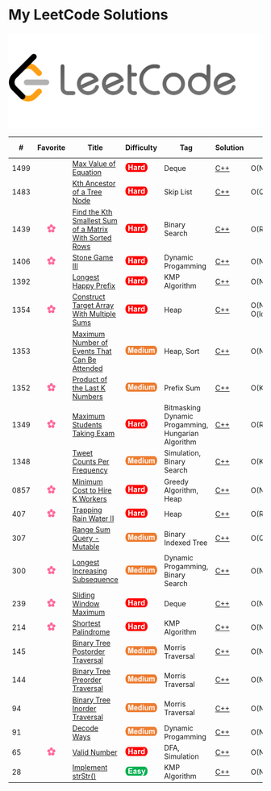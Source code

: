 # My LeetCode Solutions  
![cover](assets/cover.png)

| # | Favorite | Title | Difficulty | Tag | Solution | Time | Space | Special Trick |
|---| :------: | ----- | ---------- | --- | -------- | ---- | ----- | ------------- |
|1499||[Max Value of Equation](https://leetcode.com/problems/max-value-of-equation/) |<img src="assets/hard-icon.png" height="18">|Deque|[C++](cpp/1499)|O(N)|O(N)|Monotonic List|
|1483||[Kth Ancestor of a Tree Node](https://leetcode.com/problems/kth-ancestor-of-a-tree-node/) |<img src="assets/hard-icon.png" height="18">|Skip List|[C++](cpp/1483)|O(Q * log(k))|O(n * log(H))|Skip List|
|1439|<img src="assets/favorite-icon.png" height="16">|[Find the Kth Smallest Sum of a Matrix With Sorted Rows](https://leetcode.com/problems/find-the-kth-smallest-sum-of-a-matrix-with-sorted-rows/) |<img src="assets/hard-icon.png" height="18">|Binary Search|[C++](cpp/1439)|O(RClog(R)log(C))|O(R)||
|1406|<img src="assets/favorite-icon.png" height="16">|[Stone Game III](https://leetcode.com/problems/stone-game-iii/) |<img src="assets/hard-icon.png" height="18">|Dynamic Progamming|[C++](cpp/1406)|O(N)|O(1)| Modulo in DP Array |
|1392||[Longest Happy Prefix](https://leetcode.com/problems/longest-happy-prefix/) |<img src="assets/hard-icon.png" height="18">|KMP Algorithm|[C++](cpp/1392)|O(N)|O(N)||
|1354|<img src="assets/favorite-icon.png" height="16">|[Construct Target Array With Multiple Sums](https://leetcode.com/problems/construct-target-array-with-multiple-sums/) |<img src="assets/hard-icon.png" height="18">|Heap|[C++](cpp/1354)|O(N) + O(logDlogN)|O(N)||
|1353||[Maximum Number of Events That Can Be Attended](https://leetcode.com/problems/maximum-number-of-events-that-can-be-attended/) |<img src="assets/medium-icon.png" height="18">|Heap, Sort|[C++](cpp/1353)|O(NlogN)|O(N)||
|1352|<img src="assets/favorite-icon.png" height="16">|[Product of the Last K Numbers](https://leetcode.com/problems/product-of-the-last-k-numbers/) |<img src="assets/medium-icon.png" height="18">|Prefix Sum|[C++](cpp/1352)|O(K)|O(K)||
|1349|<img src="assets/favorite-icon.png" height="16">|[Maximum Students Taking Exam](https://leetcode.com/problems/maximum-students-taking-exam/) |<img src="assets/hard-icon.png" height="18">|Bitmasking Dynamic Progamming, Hungarian Algorithm|[C++](cpp/1349)|O(R^2 * C^2)|O(RC)||
|1348||[Tweet Counts Per Frequency](https://leetcode.com/problems/tweet-counts-per-frequency/) |<img src="assets/medium-icon.png" height="18">|Simulation, Binary Search|[C++](cpp/1348)|O(K^2)|O(N)||
|0857|<img src="assets/favorite-icon.png" height="16">|[Minimum Cost to Hire K Workers](https://leetcode.com/problems/minimum-cost-to-hire-k-workers/) |<img src="assets/hard-icon.png" height="18">|Greedy Algorithm, Heap|[C++](cpp/857)|O(NlogN)|O(N)||
|407|<img src="assets/favorite-icon.png" height="16">|[Trapping Rain Water II](https://leetcode.com/problems/trapping-rain-water-ii/) |<img src="assets/hard-icon.png" height="18">|Heap|[C++](cpp/407)|O(RClog(RC))|O(RC)||
|307||[Range Sum Query - Mutable](https://leetcode.com/problems/range-sum-query-mutable/) |<img src="assets/medium-icon.png" height="18">|Binary Indexed Tree|[C++](cpp/307)|O(QlogN)|O(N)||
|300|<img src="assets/favorite-icon.png" height="16">|[Longest Increasing Subsequence](https://leetcode.com/problems/longest-increasing-subsequence/) |<img src="assets/medium-icon.png" height="18">|Dynamic Progamming, Binary Search|[C++](cpp/300)|O(NlogN)|O(N)||
|239|<img src="assets/favorite-icon.png" height="16">|[Sliding Window Maximum](https://leetcode.com/problems/sliding-window-maximum/) |<img src="assets/hard-icon.png" height="18">|Deque|[C++](cpp/239)|O(N)|O(N)||
|214|<img src="assets/favorite-icon.png" height="16">|[Shortest Palindrome](https://leetcode.com/problems/shortest-palindrome/) |<img src="assets/hard-icon.png" height="18">|KMP Algorithm|[C++](cpp/214)|O(N)|O(N)||
|145||[Binary Tree Postorder Traversal](https://leetcode.com/problems/binary-tree-postorder-traversal/submissions/) |<img src="assets/medium-icon.png" height="18">|Morris Traversal|[C++](cpp/145)|O(N)|O(1)|Morris Traversal|
|144||[Binary Tree Preorder Traversal](https://leetcode.com/problems/binary-tree-preorder-traversal/) |<img src="assets/medium-icon.png" height="18">|Morris Traversal|[C++](cpp/144)|O(N)|O(1)|Morris Traversal|
|94||[Binary Tree Inorder Traversal](https://leetcode.com/problems/binary-tree-inorder-traversal/) |<img src="assets/medium-icon.png" height="18">|Morris Traversal|[C++](cpp/94)|O(N)|O(1)|Morris Traversal|
|91||[Decode Ways](https://leetcode.com/problems/decode-ways/) |<img src="assets/medium-icon.png" height="18">|Dynamic Progamming|[C++](cpp/91)|O(N)|O(1)|Modulo in DP Array|
|65|<img src="assets/favorite-icon.png" height="16">|[Valid Number](https://leetcode.com/problems/valid-number/) |<img src="assets/hard-icon.png" height="18">|DFA, Simulation|[C++](cpp/65)|O(N)|O(1)||
|28||[Implement strStr()](https://leetcode.com/problems/implement-strstr/) |<img src="assets/easy-icon.png" height="18">|KMP Algorithm|[C++](cpp/28)|O(N)|O(M)||
